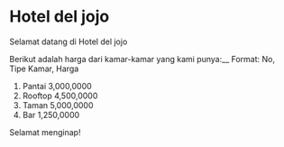 # Hotel del jojo
Selamat datang di Hotel del jojo

Berikut adalah harga dari kamar-kamar yang kami punya:__
Format: No, Tipe Kamar, Harga

1. Pantai 3,000,0000
2. Rooftop 4,500,0000
3. Taman 5,000,0000
4. Bar 1,250,0000

Selamat menginap!
